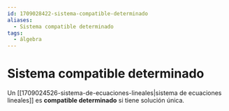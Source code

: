 ```yaml
---
id: 1709028422-sistema-compatible-determinado
aliases:
  - Sistema compatible determinado
tags:
  - álgebra
---
```


# Sistema compatible determinado

Un [[1709024526-sistema-de-ecuaciones-lineales|sistema de ecuaciones lineales]] es **compatible determinado** si tiene solución única.

